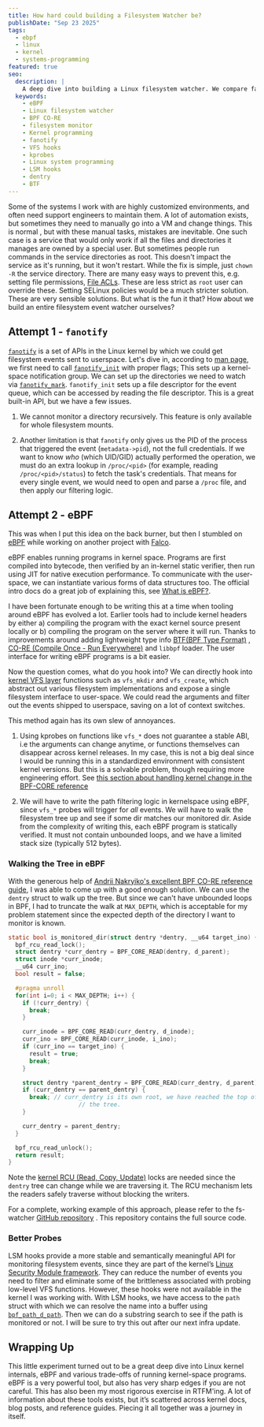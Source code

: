 ```yaml
---
title: How hard could building a Filesystem Watcher be?
publishDate: "Sep 23 2025"
tags:
  - ebpf
  - linux
  - kernel
  - systems-programming
featured: true
seo:
  description: |
    A deep dive into building a Linux filesystem watcher. We compare fanotify vs. a powerful eBPF solution to solve in-kernel monitoring challenges.
  keywords:
    - eBPF
    - Linux filesystem watcher
    - BPF CO-RE
    - filesystem monitor
    - Kernel programming
    - fanotify
    - VFS hooks
    - kprobes
    - Linux system programming
    - LSM hooks
    - dentry
    - BTF
---
```


Some of the systems I work with are highly customized environments, and often need support engineers to maintain them.
A lot of automation exists, but sometimes they need to manually go into a VM and change things. This is normal
, but with these manual tasks, mistakes are inevitable. One such case is a service that would only work if all the files
and directories it manages are owned by a special user. But sometimes people run commands in the service directories
as root. This doesn't impact the service as it's running, but it won't restart. While the fix is simple, just `chown -R`
the service directory. There are many easy ways to prevent this, e.g. setting file permissions,
[File ACLs](https://linux.die.net/man/1/setfacl). These are less strict as `root`
user can override these. Setting SELinux policies would be a much stricter solution. These are very sensible solutions.
But what is the fun it that? How about we build an entire filesystem event watcher ourselves?

## Attempt 1 - `fanotify`

[`fanotify`](https://www.man7.org/linux/man-pages/man7/fanotify.7.html) is a set of APIs in the Linux kernel by which we
could get filesystem events sent to userspace. Let's dive in, according to [man page](https://www.man7.org/linux/man-pages/man7/fanotify.7.html),
we first need to call [`fanotify_init`](https://www.man7.org/linux/man-pages/man2/fanotify_init.2.html) with proper flags;
This sets up a kernel-space notification group. We can set up the directories we need to watch via
[`fanotify_mark`](https://www.man7.org/linux/man-pages/man2/fanotify_mark.2.html).
`fanotify_init` sets up a file descriptor for the event queue, which can be accessed by reading the file descriptor.
This is a great built-in API, but we have a few issues.

1. We cannot monitor a directory recursively. This feature is only available for whole filesystem
   mounts.

2. Another limitation is that `fanotify` only gives us the PID of the process that triggered the event (`metadata->pid`),
   not the full credentials. If we want to know _who_ (which UID/GID) actually performed the operation, we must do an extra
   lookup in `/proc/<pid>` (for example, reading `/proc/<pid>/status`) to fetch the task's credentials. That
   means for every single event, we would need to open and parse a `/proc` file, and then apply our filtering logic.

## Attempt 2 - eBPF

This was when I put this idea on the back burner, but then I stumbled on [eBPF](https://ebpf.io/what-is-ebpf/)
while working on another project with [Falco](https://falco.org/).

eBPF enables running programs in kernel space. Programs are first compiled into bytecode, then verified by an in-kernel static
verifier, then run using JIT for native execution performance. To communicate with the user-space, we can instantiate various forms of
data structures too. The official intro docs do a great job of explaining this, see [What is eBPF?](https://ebpf.io/what-is-ebpf/).

I have been fortunate enough to be writing this at a time when tooling around eBPF has evolved a lot. Earlier tools had to include
kernel headers by either a) compiling the program with the exact kernel source present locally or b) compiling the program on the
server where it will run. Thanks to improvements around adding lightweight type info [BTF(BPF Type Format)](https://nakryiko.com/posts/bpf-portability-and-co-re/)
, [CO-RE (Compile Once - Run Everywhere)](https://nakryiko.com/posts/bpf-portability-and-co-re/) and `libbpf` loader. The user interface
for writing eBPF programs is a bit easier.

Now the question comes, what do you hook into? We can directly hook into [kernel VFS layer](https://www.kernel.org/doc/html/latest/filesystems/vfs.html)
functions such as `vfs_mkdir` and `vfs_create`, which abstract out various filesystem implementations and expose a single filesystem interface to user-space.
We could read the arguments and filter out the events shipped to userspace, saving on a lot of context switches.

This method again has its own slew of annoyances.

1. Using kprobes on functions like `vfs_*` does not guarantee a stable ABI,
   i.e the arguments can change anytime, or functions themselves can disappear across kernel releases.
   In my case, this is not a big deal since I would be running this in a standardized environment with consistent kernel
   versions. But this is a solvable problem, though requiring more engineering effort.
   See [this section about handling kernel change in the BPF-CORE reference](https://nakryiko.com/posts/bpf-core-reference-guide/#dealing-with-kernel-changes-and-feature-detection)

2. We will have to write the path filtering logic in kernelspace using eBPF,
   since `vfs_*` probes will trigger for _all_ events. We will have to walk the filesystem tree up
   and see if some dir matches our monitored dir. Aside from the complexity of writing this,
   each eBPF program is statically verified. It must not contain unbounded loops, and we have a limited stack size (typically 512 bytes).

### Walking the Tree in eBPF

With the generous help of [Andrii Nakryiko's excellent BPF CO-RE reference guide](https://nakryiko.com/posts/bpf-core-reference-guide/),
I was able to come up with a good enough solution. We can use the `dentry` struct to walk up the tree. But since we can't
have unbounded loops in BPF, I had to truncate the walk at `MAX_DEPTH`,
which is acceptable for my problem statement since the expected depth of the directory I want to monitor is known.

```c
static bool is_monitored_dir(struct dentry *dentry, __u64 target_ino) {
  bpf_rcu_read_lock();
  struct dentry *curr_dentry = BPF_CORE_READ(dentry, d_parent);
  struct inode *curr_inode;
  __u64 curr_ino;
  bool result = false;

  #pragma unroll
  for(int i=0; i < MAX_DEPTH; i++) {
    if (!curr_dentry) {
      break;
    }

    curr_inode = BPF_CORE_READ(curr_dentry, d_inode);
    curr_ino = BPF_CORE_READ(curr_inode, i_ino);
    if (curr_ino == target_ino) {
      result = true;
      break;
    }

    struct dentry *parent_dentry = BPF_CORE_READ(curr_dentry, d_parent);
    if (curr_dentry == parent_dentry) {
      break; // curr_dentry is its own root, we have reached the top of
                    // the tree.
    }

    curr_dentry = parent_dentry;
  }

  bpf_rcu_read_unlock();
  return result;
}
```

Note the [kernel RCU (Read, Copy, Update)](https://www.kernel.org/doc/html/latest/RCU/whatisRCU.html) locks are needed since the `dentry` tree
can change while we are traversing it. The RCU mechanism lets the readers safely traverse without blocking the writers.

For a complete, working example of this approach, please refer to the fs-watcher [GitHub repository](https://github.com/amandeepsp/fs-watcher)
. This repository contains the full source code.

### Better Probes

LSM hooks provide a more stable and semantically meaningful API for monitoring filesystem events, since they are part of the kernel’s
[Linux Security Module framework](https://www.kernel.org/doc/html/latest/security/lsm.html).
They can reduce the number of events you need to filter and eliminate some of the brittleness associated with probing low-level VFS functions.
However, these hooks were not available in the kernel I was working with. With LSM hooks, we have access to the `path` struct with which we can resolve
the name into a buffer using [`bpf_path_d_path`](https://docs.ebpf.io/linux/kfuncs/bpf_path_d_path/). Then we can do a substring search to see if the
path is monitored or not. I will be sure to try this out after our next infra update.

## Wrapping Up

This little experiment turned out to be a great deep dive into Linux kernel internals, eBPF and various trade-offs of running kernel-space programs.
eBPF is a very powerful tool, but also has very sharp edges if you are not careful. This has also been my most rigorous exercise in RTFM'ing.
A lot of information about these tools exists, but it’s scattered across kernel docs, blog posts, and reference guides. Piecing it all together was
a journey in itself.
